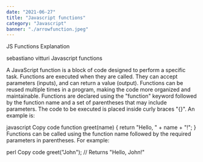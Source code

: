 ```yaml
---
date: "2021-06-27"
title: "Javascript functions"
category: "Javascript"
banner: "./arrowfunction.jpeg"
---
```






JS Functions Explanation


sebastiano vitturi
Javascript functions

A JavaScript function is a block of code designed to perform a specific task. Functions are executed when they are called. They can accept parameters (inputs), and can return a value (output). Functions can be reused multiple times in a program, making the code more organized and maintainable. Functions are declared using the "function" keyword followed by the function name and a set of parentheses that may include parameters. The code to be executed is placed inside curly braces "{}". An example is:

javascript
Copy code
function greet(name) {
  return "Hello, " + name + "!";
}
Functions can be called using the function name followed by the required parameters in parentheses. For example:

perl
Copy code
greet("John"); // Returns "Hello, John!"


